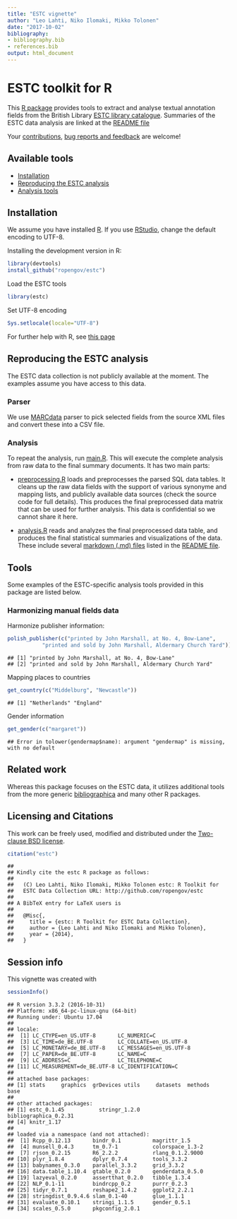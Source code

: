 ```yaml
---
title: "ESTC vignette"
author: "Leo Lahti, Niko Ilomaki, Mikko Tolonen"
date: "2017-10-02"
bibliography: 
- bibliography.bib
- references.bib
output: html_document
---
```

<!--
  %\VignetteEngine{knitr::rmarkdown}
  %\VignetteIndexEntry{estc vignette}
  %\usepackage[utf8]{inputenc}
-->

ESTC toolkit for R
===========

This [R package](http://r-project.org/) provides tools to extract and analyse textual annotation fields from the British Library [ESTC library catalogue](http://estc.bl.uk/F/?func=file&file_name=login-bl-estc). Summaries of the ESTC data analysis are linked at the [README file](../README.md)

Your [contributions](http://ropengov.github.com/contact.html), [bug
reports and feedback](https://github.com/ropengov/estc) are welcome!


## Available tools

  * [Installation](#installation)  
  * [Reproducing the ESTC analysis](#preprocessing)  
  * [Analysis tools](#tools)  


## <a name="installation"></a>Installation

We assume you have installed [R](http://www.r-project.org/). If you
use [RStudio](http://www.rstudio.com/ide/download/desktop), change the
default encoding to UTF-8. 

Installing the development version in R:


```r
library(devtools)
install_github("ropengov/estc")
```

Load the ESTC tools


```r
library(estc)
```

Set UTF-8 encoding


```r
Sys.setlocale(locale="UTF-8") 
```

For further help with R, see [this page](Rhelp.md)


## <a name="preprocessing"></a>Reproducing the ESTC analysis

The ESTC data collection is not publicly available at the moment. The
examples assume you have access to this data.

### Parser

We use [MARCdata](https://github.com/rOpenGov/MARCdata) parser to pick selected fields from the source XML files and convert these into a CSV file.


### Analysis

To repeat the analysis, run [main.R](../inst/examples/main.R). This
will execute the complete analysis from raw data to the final summary
documents. It has two main parts:

 * [preprocessing.R](../inst/examples/preprocessing.R) loads and
   preprocesses the parsed SQL data tables. It cleans up the raw data
   fields with the support of various synonyme and mapping lists, and
   publicly available data sources (check the source code for full
   details). This produces the final preprocessed data matrix that can
   be used for further analysis. This data is confidential so we
   cannot share it here. 

 * [analysis.R](../inst/examples/analysis.R) reads and analyzes the
   final preprocessed data table, and produces the final statistical
   summaries and visualizations of the data. These include several
   [markdown (.md) files](../inst/examples/) listed in the [README
   file](https://github.com/rOpenGov/estc).



## <a name="tools"></a>Tools

Some examples of the ESTC-specific analysis tools provided in this
package are listed below.

### Harmonizing manual fields data

Harmonize publisher information:


```r
polish_publisher(c("printed by John Marshall, at No. 4, Bow-Lane", 
		   "printed and sold by John Marshall, Aldermary Church Yard"))
```

```
## [1] "printed by John Marshall, at No. 4, Bow-Lane"            
## [2] "printed and sold by John Marshall, Aldermary Church Yard"
```

Mapping places to countries


```r
get_country(c("Middelburg", "Newcastle"))
```

```
## [1] "Netherlands" "England"
```

Gender information


```r
get_gender(c("margaret"))
```

```
## Error in tolower(gendermap$name): argument "gendermap" is missing, with no default
```


## Related work

Whereas this package focuses on the ESTC data, it utilizes additional
tools from the more generic
[bibliographica](https://github.com/rOpenGov/bibliographica) and many
other R packages.


## Licensing and Citations

This work can be freely used, modified and distributed under the 
[Two-clause BSD license](http://en.wikipedia.org/wiki/BSD\_licenses).


```r
citation("estc")
```

```
## 
## Kindly cite the estc R package as follows:
## 
##   (C) Leo Lahti, Niko Ilomaki, Mikko Tolonen estc: R Toolkit for
##   ESTC Data Collection URL: http://github.com/ropengov/estc
## 
## A BibTeX entry for LaTeX users is
## 
##   @Misc{,
##     title = {estc: R Toolkit for ESTC Data Collection},
##     author = {Leo Lahti and Niko Ilomaki and Mikko Tolonen},
##     year = {2014},
##   }
```

## Session info

This vignette was created with


```r
sessionInfo()
```

```
## R version 3.3.2 (2016-10-31)
## Platform: x86_64-pc-linux-gnu (64-bit)
## Running under: Ubuntu 17.04
## 
## locale:
##  [1] LC_CTYPE=en_US.UTF-8       LC_NUMERIC=C              
##  [3] LC_TIME=de_BE.UTF-8        LC_COLLATE=en_US.UTF-8    
##  [5] LC_MONETARY=de_BE.UTF-8    LC_MESSAGES=en_US.UTF-8   
##  [7] LC_PAPER=de_BE.UTF-8       LC_NAME=C                 
##  [9] LC_ADDRESS=C               LC_TELEPHONE=C            
## [11] LC_MEASUREMENT=de_BE.UTF-8 LC_IDENTIFICATION=C       
## 
## attached base packages:
## [1] stats     graphics  grDevices utils     datasets  methods   base     
## 
## other attached packages:
## [1] estc_0.1.45           stringr_1.2.0         bibliographica_0.2.31
## [4] knitr_1.17           
## 
## loaded via a namespace (and not attached):
##  [1] Rcpp_0.12.13       bindr_0.1          magrittr_1.5      
##  [4] munsell_0.4.3      tm_0.7-1           colorspace_1.3-2  
##  [7] rjson_0.2.15       R6_2.2.2           rlang_0.1.2.9000  
## [10] plyr_1.8.4         dplyr_0.7.4        tools_3.3.2       
## [13] babynames_0.3.0    parallel_3.3.2     grid_3.3.2        
## [16] data.table_1.10.4  gtable_0.2.0       genderdata_0.5.0  
## [19] lazyeval_0.2.0     assertthat_0.2.0   tibble_1.3.4      
## [22] NLP_0.1-11         bindrcpp_0.2       purrr_0.2.3       
## [25] tidyr_0.7.1        reshape2_1.4.2     ggplot2_2.2.1     
## [28] stringdist_0.9.4.6 slam_0.1-40        glue_1.1.1        
## [31] evaluate_0.10.1    stringi_1.1.5      gender_0.5.1      
## [34] scales_0.5.0       pkgconfig_2.0.1
```
